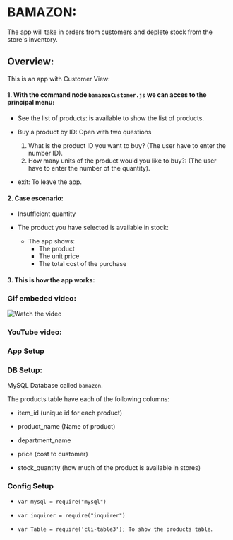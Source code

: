 # BAMAZON: 

The app will take in orders from customers and deplete stock from the store's inventory.

## Overview:
This is an app with Customer View: 

#### 1. With the command node `bamazonCustomer.js` we can acces to the principal menu:

 * See the list of products:  is available to show the list of  products.
 
 * Buy a product by ID: Open with two questions
   1. What is the product ID you want to buy? (The user have to enter the number ID). 
   2. How many units of the product would you like to buy?: (The user have to enter the number of the quantity). 
 
 * exit: To leave the app. 

#### 2. Case escenario: 
* Insufficient quantity
* The product you have selected is available in stock: 

  * The app shows:  
    * The product
    * The unit price
    * The total cost of the purchase
 
#### 3. This is how the app works:

### Gif embeded video:

![Watch the video](/BamazonNodeApp.gif)

### YouTube video:


### App Setup

### DB Setup:

 MySQL Database called `bamazon`.
 
 The products table have each of the following columns:

   * item_id (unique id for each product)

   * product_name (Name of product)

   * department_name

   * price (cost to customer)

   * stock_quantity (how much of the product is available in stores)


### Config Setup

* `var mysql = require("mysql")`

* `var inquirer = require("inquirer")`

* `var Table = require('cli-table3'); To show the products table`.
